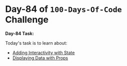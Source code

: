  # Day-84 of `100-Days-Of-Code` Challenge

**Day-84 Task:**

Today's task is to learn about:

- [Adding Interactivity with State](https://nextjs.org/learn/react-foundations/updating-state)
- [Displaying Data with Props](https://nextjs.org/learn/react-foundations/displaying-data-with-props)